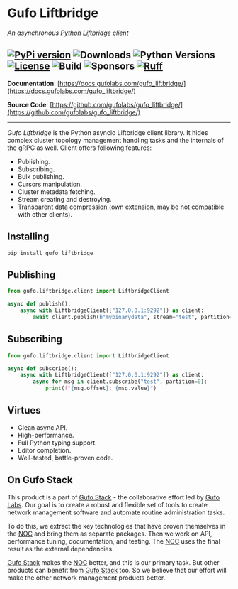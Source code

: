 # Gufo Liftbridge

*An asynchronous [Python][Python] [Liftbridge][Liftbridge] client*

[![PyPi version](https://img.shields.io/pypi/v/gufo_liftbridge.svg)](https://pypi.python.org/pypi/gufo_liftbridge/)
![Downloads](https://img.shields.io/pypi/dw/gufo_liftbridge)
![Python Versions](https://img.shields.io/pypi/pyversions/gufo_liftbridge)
[![License](https://img.shields.io/badge/License-BSD_3--Clause-blue.svg)](https://opensource.org/licenses/BSD-3-Clause)
![Build](https://img.shields.io/github/actions/workflow/status/gufolabs/gufo_liftbridge/py-tests.yml?branch=master)
![Sponsors](https://img.shields.io/github/sponsors/gufolabs)
[![Ruff](https://img.shields.io/endpoint?url=https://raw.githubusercontent.com/charliermarsh/ruff/main/assets/badge/v0.json)](https://github.com/charliermarsh/ruff)
---

**Documentation**: [https://docs.gufolabs.com/gufo_liftbridge/](https://docs.gufolabs.com/gufo_liftbridge/)

**Source Code**: [https://github.com/gufolabs/gufo_liftbridge/](https://github.com/gufolabs/gufo_liftbridge/)

---

*Gufo Liftbridge* is the Python asyncio Liftbridge client library. It hides complex cluster
topology management handling tasks and the internals of the gRPC as well. Client offers
following features:

* Publishing.
* Subscribing.
* Bulk publishing.
* Cursors manipulation.
* Cluster metadata fetching.
* Stream creating and destroying.
* Transparent data compression (own extension, may be not compatible with other clients).

## Installing

```
pip install gufo_liftbridge
```

## Publishing

``` python
from gufo.liftbridge.client import LiftbridgeClient

async def publish():
    async with LiftbridgeClient(["127.0.0.1:9292"]) as client:
        await client.publish(b"mybinarydata", stream="test", partition=0)
```

## Subscribing

``` python
from gufo.liftbridge.client import LiftbridgeClient

async def subscribe():
    async with LiftbridgeClient(["127.0.0.1:9292"]) as client:
        async for msg in client.subscribe("test", partition=0):
            print(f"{msg.offset}: {msg.value}")
```

## Virtues

* Clean async API.
* High-performance.
* Full Python typing support.
* Editor completion.
* Well-tested, battle-proven code.

## On Gufo Stack

This product is a part of [Gufo Stack][Gufo Stack] - the collaborative effort 
led by [Gufo Labs][Gufo Labs]. Our goal is to create a robust and flexible 
set of tools to create network management software and automate 
routine administration tasks.

To do this, we extract the key technologies that have proven themselves 
in the [NOC][NOC] and bring them as separate packages. Then we work on API,
performance tuning, documentation, and testing. The [NOC][NOC] uses the final result
as the external dependencies.

[Gufo Stack][Gufo Stack] makes the [NOC][NOC] better, and this is our primary task. But other products
can benefit from [Gufo Stack][Gufo Stack] too. So we believe that our effort will make 
the other network management products better.

[Gufo Labs]: https://gufolabs.com/
[Gufo Stack]: https://gufolabs.com/products/gufo-stack/
[NOC]: https://getnoc.com/
[Python]: https://python.org/
[Liftbridge]: https://liftbridge.io/
